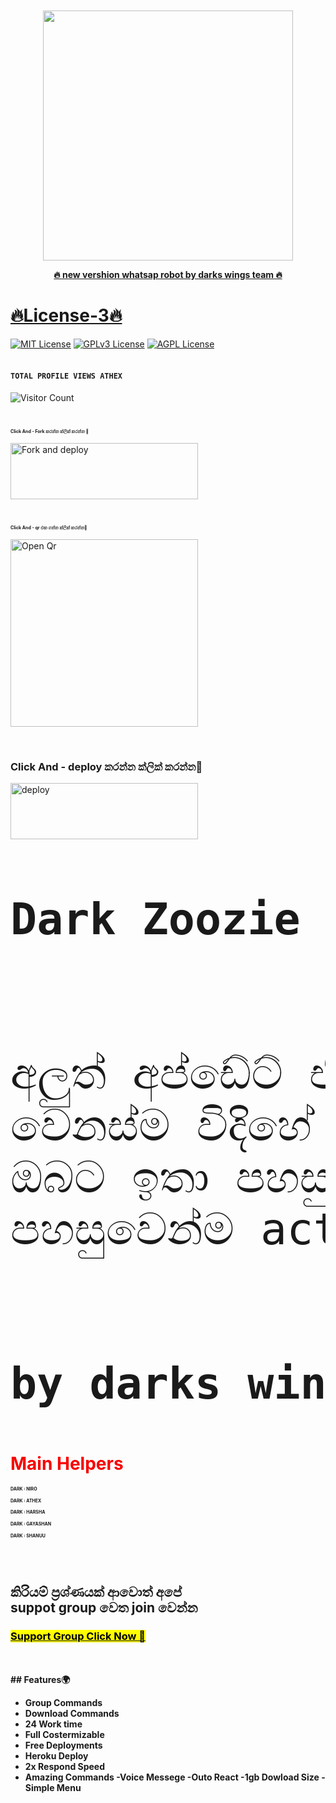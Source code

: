 </p>
<h1 align="center">
  <a href="#"><img src="http://readme-typing-svg.herokuapp.com?font=Raleway%3Awght%40900&weight=800&size=40&pause=1000&color=F70000&random=false&width=335&height=60&lines=TM+DARK+WINGS"alt="">
</h1>
<p align="center">
</p>
<p align="center">
<img src="https://telegra.ph/file/b3e90870a4c8f0f22a1b0.jpg" width="400" height="400"/>
</p>
<p align="center"> 
      <b>🔥 new vershion whatsap robot by darks wings team 🔥 </b>
</p> 
<h1>🔥License-3🔥</h1>

<a aling="center">[![MIT License](https://img.shields.io/badge/License-MIT-green.svg)](https://choosealicense.com/licenses/mit/)</a>
[![GPLv3 License](https://img.shields.io/badge/License-GPL%20v3-red.svg)](https://opensource.org/licenses/)
[![AGPL License](https://img.shields.io/badge/license-AGPL-pink.svg)](http://www.gnu.org/licenses/agpl-3.0)
<br>
<br>
#### ```TOTAL PROFILE VIEWS ATHEX```
![Visitor Count](https://profile-counter.glitch.me/Athe45/count.svg)




</p>
<br>

<h3 style="font-size:50%;colour:red">Click And - Fork කරන්න ක්ලික් කරන්න 💓</h3>

<p align="left">
<a href="https://github.com/Athe45/DW-DARK-ZOOZIE-MD/fork"><img align="center" src="https://telegra.ph/file/2bbe72999c231bc36c2e6.jpg" alt="Fork and deploy" height="90" width="300"> </a> <p align="right"> 
  
</p> 
    


</p>
<br>


<h3 style="font-size:50%">Click And - qr එක ගන්න ක්ලික් කරන්න🥰</h3>

<p align="left">
<a href="https://chat.whatsapp.com/EzHvniPwIS6IhyTgPVZQgB"><img align="center" src="https://telegra.ph/file/a69dc0833736f49044bbc.jpg" alt="Open Qr" heighr="90" width="300"> </a>


</p>
<br>


<h3 style="fontsize:50%">Click And - deploy කරන්න ක්ලික් කරන්න🙈</h3>


<p align="left">
<a href="https://chat.whatsapp.com/EzHvniPwIS6IhyTgPVZQgB"><img align="center" src="https://telegra.ph/file/9f7ecc208326189cec350.jpg" alt="deploy" height="90" width="300"> </a>

<br>
<br>

<pre style="font-size:70px";color:blue"><b>Dark Zoozie යනු</b><br>

අලුත් අප්ඩේට් එකට සෙට් වෙන්න හදපු<br>වෙනස්ම විදිහේ රොබෝ ආකෘතියකි මෙය<br>ඔබට ඉතා පහසුවෙන් හසුරවන්න සහ<br>පහසුවෙන්ම active කරගන්නත් පුලුවන්.<br> 

<b>by darks wings team</b></pre>

<h1 style="color:F70000">Main Helpers</h1>
<b
<ol>
<h4 style="font-size:50%"><b>DARK : NIRO</b>  </h4>
<h4 style="font-size:50%"><b>DARK : ATHEX </b></h4>
<h4 style="font-size:50%"><b>DARK : HARSHA</b> </h4>
<h4 style="font-size:50%"><b>DARK : GAYASHAN</b> </h4>
<h4 style="font-size:50%"><b>DARK : SHANUU</b> </h4>
</ol>
<br>
<br>
<h2 align:center>කිරියම් ප්‍රශ්ණයක් ආවොත් අපේ<br>suppot group වෙත join වෙන්න </h2>
<h3><a href="https://chat.whatsapp.com/EzHvniPwIS6IhyTgPVZQgB;style="font-size:75%"> <mark> Support Group Click Now 🥳 </mark> </a></h3>
<br>
<br>
## Features🌍

- Group Commands
- Download Commands
- 24 Work time
- Full Costermizable
- Free Deployments
- Heroku Deploy
- 2x Respond Speed
- Amazing Commands
-Voice Messege
-Outo React
-1gb Dowload Size 
-Simple Menu


